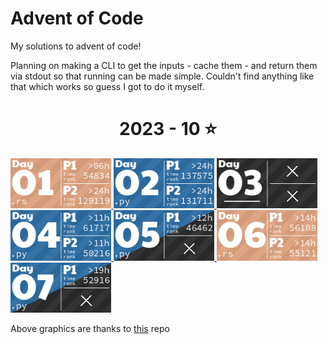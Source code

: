 # Advent of Code

My solutions to advent of code!

Planning on making a CLI to get the inputs - cache them - and return them via stdout so that running can be made simple. Couldn't find anything like that which works so guess I got to do it myself.

<!-- AOC TILES BEGIN -->
<h1 align="center">
  2023 - 10 ⭐
</h1>
<a href="2023/01/main.rs">
  <img src="Media/2023/01.png" width="161px">
</a>
<a href="2023/02/main.py">
  <img src="Media/2023/02.png" width="161px">
</a>
<a href="None">
  <img src="Media/2023/03.png" width="161px">
</a>
<a href="2023/04/main.py">
  <img src="Media/2023/04.png" width="161px">
</a>
<a href="2023/05/main.py">
  <img src="Media/2023/05.png" width="161px">
</a>
<a href="2023/06/main.rs">
  <img src="Media/2023/06.png" width="161px">
</a>
<a href="2023/07/main.py">
  <img src="Media/2023/07.png" width="161px">
</a>
<!-- AOC TILES END -->

Above graphics are thanks to [this](https://github.com/LiquidFun/adventofcode/tree/main) repo
